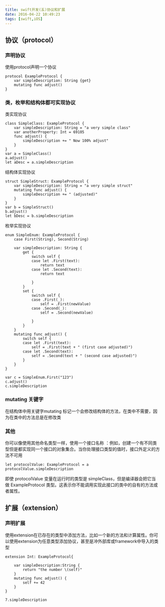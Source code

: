 ```yaml
---
title: swift开发(五)协议和扩展
date: 2016-04-22 10:49:23
tags: [swift,iOS]
---
```


## 协议（protocol）
### 声明协议

使用protocol声明一个协议

```
protocol ExampleProtocol {
    var simpleDescription: String {get}
    mutating func adjust()
}

```
### 类，枚举和结构体都可实现协议
类实现协议

```
class SimpleClass: ExampleProtocol {
    var simpleDescription: String = "a very simple class"
    var anotherProperty: Int = 69105
    func adjust() {
        simpleDescription += " Now 100% adjust"
    }
}
var a = SimpleClass()
a.adjust()
let aDesc = a.simpleDescription

```
结构体实现协议

```
struct SimpleStruct: ExampleProtocol {
    var simpleDescription: String = "a very simple struct"
    mutating func adjust() {
        simpleDescription += " (adjusted)"
    }
}
var b = SimpleStruct()
b.adjust()
let bDesc = b.simpleDescription

```
枚举实现协议

```
enum SimpleEnum: ExampleProtocol {
    case First(String), Second(String)
    
    var simpleDescription: String {
        get {
            switch self {
            case let .First(text):
                return text
            case let .Second(text):
                return text

            }
        }
        set {
            switch self {
            case .First(_):
                self = .First(newValue)
            case .Second(_):
                self = .Second(newValue)

            }
        }
    }
    mutating func adjust() {
        switch self {
        case let .First(text):
            self = .First(text + " (first case adjusted)")
        case let .Second(text):
            self = .Second(text + " (second case adjusted)")
        }
    }
}

var c = SimpleEnum.First("123")
c.adjust()
c.simpleDescription

```
### mutating 关键字
在结构体中用关键字mutating 标记一个会修改结构体的方法，在类中不需要，因为在类中的方法总是在修改类

### 其他

你可以像使用其他命名类型一样，使用一个接口名称 ：例如，创建一个有不同类型但是都实现同一个接口的对象集合。当你处理接口类型的值时，接口外定义的方法不可用

```
let protocolValue: ExampleProtocol = a
protocolValue.simpleDescription
```
即使 protocolValue 变量在运行时的类型是 simpleClass，但是编译器会把它当做 ExampleProtocol 类型。这表示你不能调用实现此接口的类中的自有的方法或者属性。

## 扩展（extension）
### 声明扩展
使用extension在已存在的类型中添加方法，比如一个新的方法和计算属性。你可以使用extension为任意类型添加协议，甚至是冲外部库或framework中导入的类型

```
extension Int: ExampleProtocol{
    
    var simpleDescription:String {
        return "the number \(self)"
    }
    mutating func adjust() {
        self += 42
    }
}

7.simpleDescription
```

